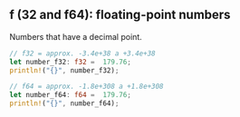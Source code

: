 ## f (32 and f64): floating-point numbers

Numbers that have a decimal point.

```rust
// f32 = approx. -3.4e+38 a +3.4e+38
let number_f32: f32 =  179.76;
println!("{}", number_f32);

// f64 = approx. -1.8e+308 a +1.8e+308
let number_f64: f64 =  179.76;
println!("{}", number_f64);
```
